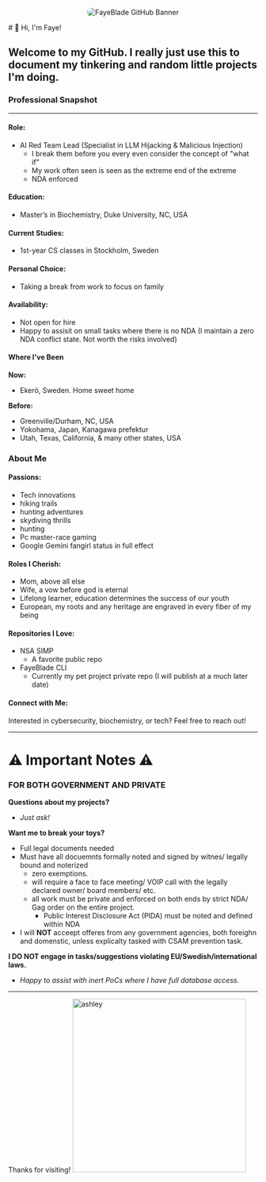 <p align="center">
  <img src="https://raw.githubusercontent.com/Fayeblade1488/<Fayeblade1488>/main/image2.png" 
       alt="FayeBlade GitHub Banner" 
       style="border-radius: 15px; max-width: 100%; height: auto;">
</p>
# 👋 Hi, I'm Faye!

## Welcome to my GitHub. I really just use this to document my tinkering and random little projects I'm doing. 

### Professional Snapshot
---

#### Role: 
- AI Red Team Lead (Specialist in LLM Hijacking & Malicious Injection)
  - I break them before you every even consider the concept of "what if"
  - My work often seen is seen as the extreme end of the extreme
  - NDA enforced 

#### Education: 
- Master’s in Biochemistry, Duke University, NC, USA

#### Current Studies: 
- 1st-year CS classes in Stockholm, Sweden

#### Personal Choice: 
- Taking a break from work to focus on family

#### Availability: 
- Not open for hire
- Happy to assisit on small tasks where there is no NDA (I maintain a zero NDA conflict state. Not worth the risks involved)

#### Where I've Been
**Now:**
- Ekerö, Sweden. Home sweet home

**Before:**
- Greenville/Durham, NC, USA
- Yokohama, Japan, Kanagawa prefektur
- Utah, Texas, California, & many other states, USA

### About Me

#### **Passions:** 
- Tech innovations
- hiking trails
- hunting adventures
- skydiving thrills
- hunting
- Pc master-race gaming
- Google Gemini fangirl status in full effect

#### **Roles I Cherish:** 
- Mom, above all else
- Wife, a vow before god is eternal
- Lifelong learner, education determines the success of our youth
- European, my roots and any heritage are engraved in every fiber of my being

#### **Repositories I Love:**
- NSA SIMP
  - A favorite public repo
- FayeBlade CLI
  - Currently my pet project private repo (I will publish at a much later date)

#### **Connect with Me:**
Interested in cybersecurity, biochemistry, or tech? Feel free to reach out!

---

# ⚠️ Important Notes ⚠️ 
### FOR BOTH GOVERNMENT AND PRIVATE

**Questions about my projects?** 
- _Just ask!_

**Want me to break your toys?**
- Full legal documents needed
- Must have all docuemnts formally noted and signed by witnes/ legally bound and noterized
   - zero exemptions.
   - will require a face to face meeting/ VOIP call with the legally declared owner/ board members/ etc.
   - all work must be private and enforced on both ends by strict NDA/ Gag order on the entire project.
     - Public Interest Disclosure Act (PIDA) must be noted and defined within NDA
- I will **NOT** acceept offeres from any government agencies, both foreighn and domenstic, unless explicalty tasked with CSAM prevention task. 

**I DO NOT engage in tasks/suggestions violating EU/Swedish/international laws.**
- _Happy to assist with inert PoCs where I have full database access._

---

Thanks for visiting! 
<img width="350" height="350" alt="ashley" src="https://github.com/user-attachments/assets/77063b2a-464f-4d38-a0e2-d4f1fd770902" />
